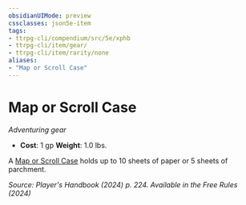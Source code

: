 ```yaml
---
obsidianUIMode: preview
cssclasses: json5e-item
tags:
- ttrpg-cli/compendium/src/5e/xphb
- ttrpg-cli/item/gear/
- ttrpg-cli/item/rarity/none
aliases: 
- "Map or Scroll Case"
---
```

# Map or Scroll Case
*Adventuring gear*  


- **Cost**: 1 gp
**Weight**: 1.0 lbs.

A [Map or Scroll Case](3-Compendium/items/map-or-scroll-case-xphb.md) holds up to 10 sheets of paper or 5 sheets of parchment.

*Source: Player's Handbook (2024) p. 224. Available in the Free Rules (2024)*